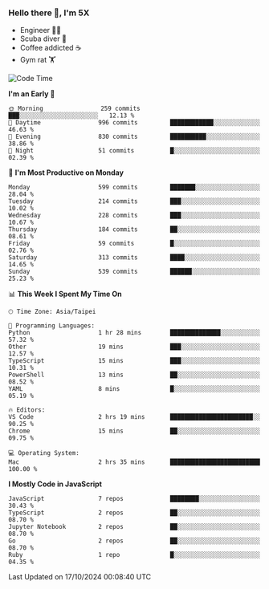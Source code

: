 ### Hello there 👋, I'm 5X

* Engineer 👨‍💻
* Scuba diver 🤿
* Coffee addicted ☕️
* Gym rat 🏋️

<!--START_SECTION:waka-->
![Code Time](http://img.shields.io/badge/Code%20Time-1%2C238%20hrs%2034%20mins-blue)

**I'm an Early 🐤** 

```text
🌞 Morning                259 commits         ███░░░░░░░░░░░░░░░░░░░░░░   12.13 % 
🌆 Daytime                996 commits         ████████████░░░░░░░░░░░░░   46.63 % 
🌃 Evening                830 commits         ██████████░░░░░░░░░░░░░░░   38.86 % 
🌙 Night                  51 commits          █░░░░░░░░░░░░░░░░░░░░░░░░   02.39 % 
```
📅 **I'm Most Productive on Monday** 

```text
Monday                   599 commits         ███████░░░░░░░░░░░░░░░░░░   28.04 % 
Tuesday                  214 commits         ███░░░░░░░░░░░░░░░░░░░░░░   10.02 % 
Wednesday                228 commits         ███░░░░░░░░░░░░░░░░░░░░░░   10.67 % 
Thursday                 184 commits         ██░░░░░░░░░░░░░░░░░░░░░░░   08.61 % 
Friday                   59 commits          █░░░░░░░░░░░░░░░░░░░░░░░░   02.76 % 
Saturday                 313 commits         ████░░░░░░░░░░░░░░░░░░░░░   14.65 % 
Sunday                   539 commits         ██████░░░░░░░░░░░░░░░░░░░   25.23 % 
```


📊 **This Week I Spent My Time On** 

```text
🕑︎ Time Zone: Asia/Taipei

💬 Programming Languages: 
Python                   1 hr 28 mins        ██████████████░░░░░░░░░░░   57.32 % 
Other                    19 mins             ███░░░░░░░░░░░░░░░░░░░░░░   12.57 % 
TypeScript               15 mins             ███░░░░░░░░░░░░░░░░░░░░░░   10.31 % 
PowerShell               13 mins             ██░░░░░░░░░░░░░░░░░░░░░░░   08.52 % 
YAML                     8 mins              █░░░░░░░░░░░░░░░░░░░░░░░░   05.19 % 

🔥 Editors: 
VS Code                  2 hrs 19 mins       ███████████████████████░░   90.25 % 
Chrome                   15 mins             ██░░░░░░░░░░░░░░░░░░░░░░░   09.75 % 

💻 Operating System: 
Mac                      2 hrs 35 mins       █████████████████████████   100.00 % 
```

**I Mostly Code in JavaScript** 

```text
JavaScript               7 repos             ████████░░░░░░░░░░░░░░░░░   30.43 % 
TypeScript               2 repos             ██░░░░░░░░░░░░░░░░░░░░░░░   08.70 % 
Jupyter Notebook         2 repos             ██░░░░░░░░░░░░░░░░░░░░░░░   08.70 % 
Go                       2 repos             ██░░░░░░░░░░░░░░░░░░░░░░░   08.70 % 
Ruby                     1 repo              █░░░░░░░░░░░░░░░░░░░░░░░░   04.35 % 
```




 Last Updated on 17/10/2024 00:08:40 UTC
<!--END_SECTION:waka-->
